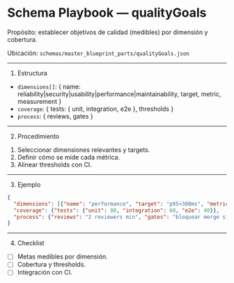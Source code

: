 # Schema Playbook — qualityGoals

Propósito: establecer objetivos de calidad (medibles) por dimensión y cobertura.

Ubicación: `schemas/master_blueprint_parts/qualityGoals.json`

---

1) Estructura
- `dimensions[]`: { name: reliability|security|usability|performance|maintainability, target, metric, measurement }
- `coverage`: { tests: { unit, integration, e2e }, thresholds }
- `process`: { reviews, gates }

---

2) Procedimiento
1. Seleccionar dimensiones relevantes y targets.
2. Definir cómo se mide cada métrica.
3. Alinear thresholds con CI.

---

3) Ejemplo
```json
{
  "dimensions": [{"name": "performance", "target": "p95<300ms", "metric": "latency_p95", "measurement": "prometheus"}],
  "coverage": {"tests": {"unit": 80, "integration": 60, "e2e": 40}},
  "process": {"reviews": "2 reviewers min", "gates": "bloquear merge si tests < thresholds"}
}
```

---

4) Checklist
- [ ] Metas medibles por dimensión.
- [ ] Cobertura y thresholds.
- [ ] Integración con CI.
